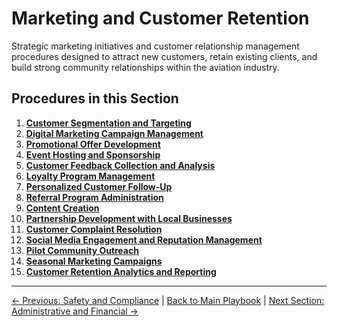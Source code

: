 # Marketing and Customer Retention

Strategic marketing initiatives and customer relationship management procedures designed to attract new customers, retain existing clients, and build strong community relationships within the aviation industry.

## Procedures in this Section

1. **[Customer Segmentation and Targeting](01-customer-segmentation-targeting.md)**
2. **[Digital Marketing Campaign Management](02-digital-marketing-campaigns.md)**
3. **[Promotional Offer Development](03-promotional-offer-development.md)**
4. **[Event Hosting and Sponsorship](04-event-hosting-sponsorship.md)**
5. **[Customer Feedback Collection and Analysis](05-customer-feedback-analysis.md)**
6. **[Loyalty Program Management](06-loyalty-program-management.md)**
7. **[Personalized Customer Follow-Up](07-personalized-customer-followup.md)**
8. **[Referral Program Administration](08-referral-program-administration.md)**
9. **[Content Creation](09-content-creation.md)**
10. **[Partnership Development with Local Businesses](10-partnership-development.md)**
11. **[Customer Complaint Resolution](11-customer-complaint-resolution.md)**
12. **[Social Media Engagement and Reputation Management](12-social-media-reputation.md)**
13. **[Pilot Community Outreach](13-pilot-community-outreach.md)**
14. **[Seasonal Marketing Campaigns](14-seasonal-marketing-campaigns.md)**
15. **[Customer Retention Analytics and Reporting](15-customer-retention-analytics.md)**

---
[← Previous: Safety and Compliance](../04-safety-compliance/README.md) | [Back to Main Playbook](../../README.md) | [Next Section: Administrative and Financial →](../06-administrative-financial/README.md)
